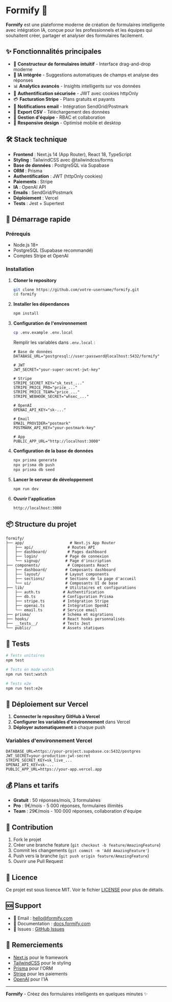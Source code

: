 # Formify 🚀

**Formify** est une plateforme moderne de création de formulaires intelligente avec intégration IA, conçue pour les professionnels et les équipes qui souhaitent créer, partager et analyser des formulaires facilement.

## ✨ Fonctionnalités principales

- 🎨 **Constructeur de formulaires intuitif** - Interface drag-and-drop moderne
- 🤖 **IA intégrée** - Suggestions automatiques de champs et analyse des réponses
- 📊 **Analytics avancés** - Insights intelligents sur vos données
- 🔐 **Authentification sécurisée** - JWT avec cookies httpOnly
- 💳 **Facturation Stripe** - Plans gratuits et payants
- 📧 **Notifications email** - Intégration SendGrid/Postmark
- 📁 **Export CSV** - Téléchargement des données
- 👥 **Gestion d'équipe** - RBAC et collaboration
- 📱 **Responsive design** - Optimisé mobile et desktop

## 🛠️ Stack technique

- **Frontend** : Next.js 14 (App Router), React 18, TypeScript
- **Styling** : TailwindCSS avec @tailwindcss/forms
- **Base de données** : PostgreSQL via Supabase
- **ORM** : Prisma
- **Authentification** : JWT (httpOnly cookies)
- **Paiements** : Stripe
- **IA** : OpenAI API
- **Emails** : SendGrid/Postmark
- **Déploiement** : Vercel
- **Tests** : Jest + Supertest

## 🚀 Démarrage rapide

### Prérequis

- Node.js 18+
- PostgreSQL (Supabase recommandé)
- Comptes Stripe et OpenAI

### Installation

1. **Cloner le repository**
   ```bash
   git clone https://github.com/votre-username/formify.git
   cd formify
   ```

2. **Installer les dépendances**
   ```bash
   npm install
   ```

3. **Configuration de l'environnement**
   ```bash
   cp .env.example .env.local
   ```
   
   Remplir les variables dans `.env.local` :
   ```env
   # Base de données
   DATABASE_URL="postgresql://user:password@localhost:5432/formify"
   
   # JWT
   JWT_SECRET="your-super-secret-jwt-key"
   
   # Stripe
   STRIPE_SECRET_KEY="sk_test_..."
   STRIPE_PRICE_PRO="price_..."
   STRIPE_PRICE_TEAM="price_..."
   STRIPE_WEBHOOK_SECRET="whsec_..."
   
   # OpenAI
   OPENAI_API_KEY="sk-..."
   
   # Email
   EMAIL_PROVIDER="postmark"
   POSTMARK_API_KEY="your-postmark-key"
   
   # App
   PUBLIC_APP_URL="http://localhost:3000"
   ```

4. **Configuration de la base de données**
   ```bash
   npx prisma generate
   npx prisma db push
   npx prisma db seed
   ```

5. **Lancer le serveur de développement**
   ```bash
   npm run dev
   ```

6. **Ouvrir l'application**
   ```
   http://localhost:3000
   ```

## 📦 Structure du projet

```
formify/
├── app/                    # Next.js App Router
│   ├── api/               # Routes API
│   ├── dashboard/         # Pages dashboard
│   ├── login/            # Page de connexion
│   └── signup/           # Page d'inscription
├── components/            # Composants React
│   ├── dashboard/        # Composants dashboard
│   ├── layout/           # Layout components
│   ├── sections/         # Sections de la page d'accueil
│   └── ui/               # Composants UI de base
├── lib/                  # Utilitaires et configurations
│   ├── auth.ts          # Authentification
│   ├── db.ts            # Configuration Prisma
│   ├── stripe.ts        # Intégration Stripe
│   ├── openai.ts        # Intégration OpenAI
│   └── email.ts         # Service email
├── prisma/              # Schéma et migrations
├── hooks/               # React hooks personnalisés
├── __tests__/           # Tests Jest
└── public/              # Assets statiques
```

## 🧪 Tests

```bash
# Tests unitaires
npm test

# Tests en mode watch
npm run test:watch

# Tests e2e
npm run test:e2e
```

## 🚀 Déploiement sur Vercel

1. **Connecter le repository GitHub à Vercel**
2. **Configurer les variables d'environnement** dans Vercel
3. **Déployer automatiquement** à chaque push

### Variables d'environnement Vercel

```env
DATABASE_URL=https://your-project.supabase.co:5432/postgres
JWT_SECRET=your-production-jwt-secret
STRIPE_SECRET_KEY=sk_live_...
OPENAI_API_KEY=sk-...
PUBLIC_APP_URL=https://your-app.vercel.app
```

## 💰 Plans et tarifs

- **Gratuit** : 50 réponses/mois, 3 formulaires
- **Pro** : 9€/mois - 5 000 réponses, formulaires illimités
- **Team** : 29€/mois - 100 000 réponses, collaboration d'équipe

## 🤝 Contribution

1. Fork le projet
2. Créer une branche feature (`git checkout -b feature/AmazingFeature`)
3. Commit les changements (`git commit -m 'Add AmazingFeature'`)
4. Push vers la branche (`git push origin feature/AmazingFeature`)
5. Ouvrir une Pull Request

## 📄 Licence

Ce projet est sous licence MIT. Voir le fichier [LICENSE](LICENSE) pour plus de détails.

## 🆘 Support

- 📧 Email : hello@formify.com
- 📖 Documentation : [docs.formify.com](https://docs.formify.com)
- 🐛 Issues : [GitHub Issues](https://github.com/votre-username/formify/issues)

## 🙏 Remerciements

- [Next.js](https://nextjs.org/) pour le framework
- [TailwindCSS](https://tailwindcss.com/) pour le styling
- [Prisma](https://prisma.io/) pour l'ORM
- [Stripe](https://stripe.com/) pour les paiements
- [OpenAI](https://openai.com/) pour l'IA

---

**Formify** - Créez des formulaires intelligents en quelques minutes ✨
